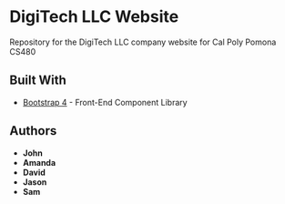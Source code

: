 # DigiTech LLC Website

Repository for the DigiTech LLC company website for Cal Poly Pomona CS480

## Built With

* [Bootstrap 4](getbootstrap) - Front-End Component Library

## Authors

* **John**
* **Amanda**
* **David**
* **Jason**
* **Sam**
